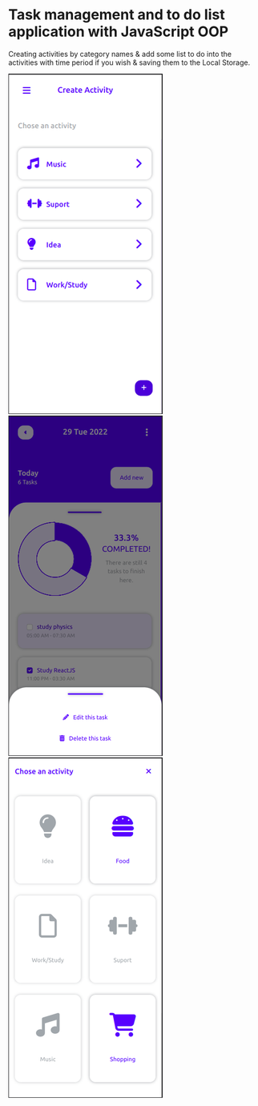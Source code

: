 # Task management and to do list application with JavaScript OOP

Creating activities by category names & add some list to do into the activities with time period if you wish & saving them to the Local Storage.

![app_image](img/task-management-to-do-list-1.png) ![app_image](img/task-management-to-do-list-2.png) ![app_image](img/task-management-to-do-list-3.png)
